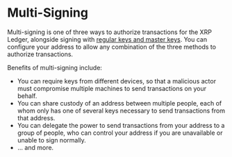# Multi-Signing

Multi-signing is one of three ways to authorize transactions for the XRP Ledger, alongside signing with [regular keys and master keys](cryptographic-keys.html). You can configure your address to allow any combination of the three methods to authorize transactions.

Benefits of multi-signing include:

* You can require keys from different devices, so that a malicious actor must compromise multiple machines to send transactions on your behalf.
* You can share custody of an address between multiple people, each of whom only has one of several keys necessary to send transactions from that address.
* You can delegate the power to send transactions from your address to a group of people, who can control your address if you are unavailable or unable to sign normally.
* ... and more.

<!--{# TODO: Expand this and add it to the dactyl-config #}-->
